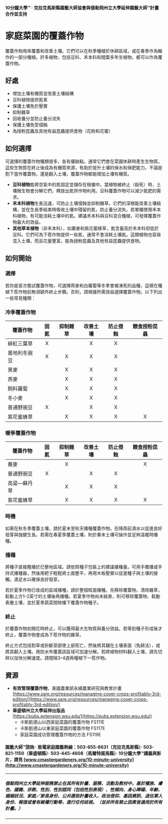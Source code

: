 #### 10分鐘大學™ · 克拉克馬斯縣園藝大師協會與俄勒岡州立大學延伸園藝大師™計畫合作並支持

# 家庭菜園的覆蓋作物

覆蓋作物用來覆蓋和改善土壤。它們可以在秋季種植於休耕區域，或在春季作為輪作的一部分種植。許多植物，包括豆科、禾本科和闊葉多年生植物，都可以作為覆蓋作物。

## 好處

- 增加土壤有機質並改善土壤結構
- 豆科植物提供氮素
- 保護土壤免於壓實
- 抑制雜草
- 回收養分並防止養分流失
- 保護土壤免受侵蝕
- 為授粉昆蟲及其他有益昆蟲提供食物（花粉和花蜜）

## 如何選擇

可選擇的覆蓋作物種類很多，各有優缺點。通常它們會在菜園休耕時產生生物質。這些生物質在終止後成為有機質來源，有助於提升土壤的保水和保肥能力。不論是割下當作覆蓋物，還是翻入土壤，覆蓋作物都能增加土壤有機質。

- **豆科植物**能將空氣中的氮固定並儲存在根瘤中。當植物被終止（殺死）時，土壤微生物會分解它們，釋放出氮供作物利用。豆科覆蓋作物可以減少氮肥的需求。
- **禾本科植物**生長迅速，可防止土壤侵蝕並抑制雜草。它們的深根能改善土壤結構，並在生長季結束時吸收土壤中殘留的氮，防止養分流失。若單獨使用禾本科植物，有可能消耗土壤中的氮。建議禾本科與豆科混合種植，可發揮覆蓋作物最大的效益。
- **其他草本植物**（非禾本科），如蕎麥和紫花蜜蜂草，氮含量高於禾本科但低於豆科。它們可為下茬作物提供一些氮，通常不會消耗土壤氮。這類植物也容易混入土壤，而且花量豐富，能為授粉昆蟲及其他有益昆蟲提供食物。

## 如何開始

### 選擇

若你是首次嘗試覆蓋作物，可選擇燕麥和白蘿蔔等冬季會被凍死的品種，這樣在種植下茬作物前無須額外終止步驟。否則，請根據所需效益選擇覆蓋作物。以下列出一些常見種類：

### 冷季覆蓋作物

| 覆蓋作物             | 固氮       | 抑制雜草   | 改善土壤 | 防止侵蝕 | 餵食授粉昆蟲 |
|----------------------|:----------:|:----------:|:--------:|:--------:|:------------:|
| 緋紅三葉草           | X          |            | X        | X        |              |
| 奧地利冬豌豆         | X          | X          | X        | X        |              |
| 黑麥                 |            | X          | X        | X        |              |
| 燕麥                 |            | X          | X        | X        |              |
| 飼料蘿蔔             |            | X          | X        | X        |              |
| 冬小麥               |            | X          | X        | X        |              |
| 普通野豌豆           | X          |            | X        | X        |              |
| 紫花蜜蜂草           |            | X          | X        | X        | X            |

### 暖季覆蓋作物

| 覆蓋作物             | 固氮       | 抑制雜草   | 改善土壤 | 防止侵蝕 | 餵食授粉昆蟲 |
|----------------------|:----------:|:----------:|:--------:|:--------:|:------------:|
| 蕎麥                 |            | X          |          |          | X            |
| 普通野豌豆           | X          |            | X        | X        |              |
| 高粱—蘇丹草          |            | X          | X        | X        |              |
| 紫花蜜蜂草           |            | X          | X        | X        | X            |

### 時機

如需在秋冬季覆蓋土壤，請於夏末至秋天播種覆蓋作物。在降雨前澆水以促進良好發芽與強健生長。若需在春夏季覆蓋土壤，則於春末土壤可操作並足夠溫暖時播種。

### 播種

將種子直接撒播於已整地區域。請依照種子包裝上的建議播種量。可用手撒播或手持式播種器，然後用耙子輕輕將土面整平，再用木板壓實以促進種子與土壤的接觸。澆足水以確保良好發芽。

若於夏季作物已收成的區域播種，請於整個畦面播種。先移除覆蓋物，清除雜草，鬆動上方1–2英寸的土壤後再播種。若夏季作物尚未結束，則可移除覆蓋物、鬆動表層土壤，並於夏季蔬菜間隙播下覆蓋作物種子。

### 終止

於覆蓋作物初開花時終止，可以獲得最大生物質與養分效益。若等到種子形成後才終止，覆蓋作物會成為下茬作物的雜草。

終止方式包括割草或折斷莖部使上部死亡，然後將其鋪在土壤表面（免耕法），或將其翻入土壤。用防水布覆蓋該區域可加速分解。若將植物材料翻入土壤，請先切碎以加快分解速度。請間隔3–4週再種植下一茬作物。

## 資源

- **有效管理覆蓋作物**，美國農業部永續農業研究與教育計畫  
  [https://www.sare.org/resources/managing-cover-crops-profitably-3rd-edition/](https://www.sare.org/resources/managing-cover-crops-profitably-3rd-edition/)
- **華盛頓州立大學延伸出版品**  
  [https://pubs.extension.wsu.edu/](https://pubs.extension.wsu.edu/)
    - 卡斯凱德山以西家庭菜園的覆蓋作物 FS111E
    - 卡斯凱德山以東家庭菜園的覆蓋作物 FS117E
    - 家庭菜園成功管理覆蓋作物的方法 FS119E

#### 園藝大師™諮詢 · 致電家庭園藝熱線：503-655-8631（克拉克馬斯縣）· 503-821-1150（華盛頓縣）· 503-445-4608（馬爾特諾馬縣）· 10分鐘大學™講義與影片，請見 [www.cmastergardeners.org/10-minute-university](http://www.cmastergardeners.org/10-minute-university)

---

##### 俄勒岡州立大學延伸服務禁止在其所有計畫、服務、活動及教材中，基於種族、膚色、國籍、宗教、性別、性別認同（包括性別表現）、性傾向、身心障礙、年齡、婚姻狀況、家庭／家長身份、公共援助計畫收入、政治信仰、基因資訊、退伍軍人身份、報復或曾有維權行動等，進行任何歧視。（並非所有禁止因素皆適用於所有計畫。）

---